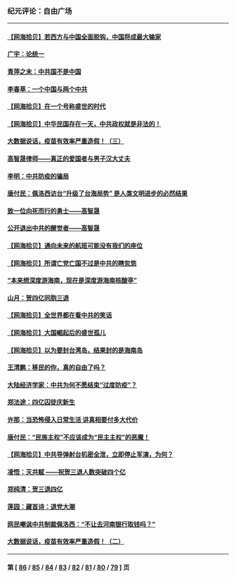### 纪元评论：自由广场
---
#### [【网海拾贝】若西方与中国全面脱钩，中国将成最大输家](../../pages/nsc993/n13804505.md) 
#### [广宇：论统一](../../pages/nsc993/n13804451.md) 
#### [青萍之末：中共国不是中国](../../pages/nsc993/n13804410.md) 
#### [李春草：一个中国与两个中共](../../pages/nsc993/n13804404.md) 
#### [【网海拾贝】在一个号称盛世的时代](../../pages/nsc993/n13803539.md) 
#### [【网海拾贝】中华民国存在一天，中共政权就是非法的！](../../pages/nsc993/n13802875.md) 
#### [大数据说话，疫苗有效率严重造假！（三）](../../pages/nsc993/n13802738.md) 
#### [高智晟律师——真正的爱国者与男子汉大丈夫](../../pages/nsc993/n13802191.md) 
#### [李明：中共防疫的骗局](../../pages/nsc993/n13802275.md) 
#### [唐付民：佩洛西访台“升级了台海局势” 是人类文明进步的必然结果](../../pages/nsc993/n13802193.md) 
#### [致一位向死而行的勇士——高智晟](../../pages/nsc993/n13802171.md) 
#### [公开退出中共的醒觉者——高智晟](../../pages/nsc993/n13802166.md) 
#### [【网海拾贝】通向未来的航班可能没有我们的座位](../../pages/nsc993/n13801792.md) 
#### [【网海拾贝】所谓亡党亡国不过是中共的瞎忽悠](../../pages/nsc993/n13801761.md) 
#### [“本来想深度游海南，现在是深度游海南核酸亭”](../../pages/nsc993/n13800984.md) 
#### [山月：贺四亿同胞三退](../../pages/nsc993/n13800880.md) 
#### [【网海拾贝】全世界都在看中共的笑话](../../pages/nsc993/n13800211.md) 
#### [【网海拾贝】大国崛起后的盛世孤儿](../../pages/nsc993/n13799372.md) 
#### [【网海拾贝】以为要封台湾岛，结果封的是海南岛](../../pages/nsc993/n13798660.md) 
#### [王清鹏：移民的你，真的自由了吗？](../../pages/nsc993/n13798677.md) 
#### [大陆经济学家：中共为何不愿结束“过度防疫”？](../../pages/nsc993/n13798649.md) 
#### [郑法途：四亿囚徒庆新生](../../pages/nsc993/n13798448.md) 
#### [许那：当恐怖侵入日常生活 讲真相要付多大代价](../../pages/nsc993/n13798299.md) 
#### [唐付民：“民族主权”不应该成为“民主主权”的恶魔！](../../pages/nsc993/n13798069.md) 
#### [【网海拾贝】中共导弹射台机密全泄，立即停止军演，为何？](../../pages/nsc993/n13798031.md) 
#### [凌悟：灭共赋 ——祝贺三退人数突破四个亿](../../pages/nsc993/n13797331.md) 
#### [郑纯清：贺三退四亿](../../pages/nsc993/n13797364.md) 
#### [莲园：藏首诗：退党大潮](../../pages/nsc993/n13797328.md) 
#### [网民嘲讽中共制裁佩洛西：“不让去河南银行取钱吗？”](../../pages/nsc993/n13797313.md) 
#### [大数据说话，疫苗有效率严重造假！（二）](../../pages/nsc993/n13797139.md) 

---
#### 第 [ [86](./86.md) / [85](./85.md) / [84](./84.md) / [83](./83.md) / [82](./82.md) / [81](./81.md) / [80](./80.md) / [79](./79.md) ] 页
